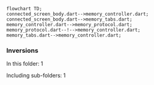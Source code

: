<!---
Generated by https://github.com/polina-c/layerlens
Dependencies that create loops (inversions) are marked with `!`.
-->

```mermaid
flowchart TD;
connected_screen_body.dart-->memory_controller.dart;
connected_screen_body.dart-->memory_tabs.dart;
memory_controller.dart-->memory_protocol.dart;
memory_protocol.dart--!-->memory_controller.dart;
memory_tabs.dart-->memory_controller.dart;
```

### Inversions
In this folder: 1

Including sub-folders: 1

